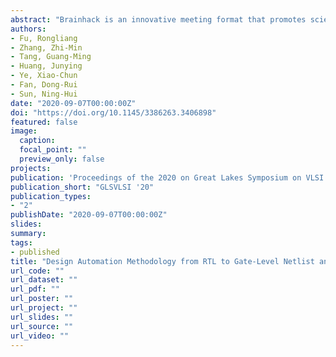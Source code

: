 ```yaml
---
abstract: "Brainhack is an innovative meeting format that promotes scientific collaboration and education in an open, inclusive environment. This NeuroView describes the myriad benefits for participants and the research community and how Brainhacks complement conventional formats to augment scientific progress."
authors:
- Fu, Rongliang
- Zhang, Zhi-Min
- Tang, Guang-Ming 
- Huang, Junying 
- Ye, Xiao-Chun 
- Fan, Dong-Rui 
- Sun, Ning-Hui
date: "2020-09-07T00:00:00Z"
doi: "https://doi.org/10.1145/3386263.3406898"
featured: false
image:
  caption:
  focal_point: ""
  preview_only: false
projects:
publication: 'Proceedings of the 2020 on Great Lakes Symposium on VLSI'
publication_short: "GLSVLSI '20"
publication_types:
- "2"
publishDate: "2020-09-07T00:00:00Z"
slides:
summary:
tags:
- published
title: "Design Automation Methodology from RTL to Gate-Level Netlist and Schematic for RSFQ Logic Circuits"
url_code: ""
url_dataset: ""
url_pdf: ""
url_poster: ""
url_project: ""
url_slides: ""
url_source: ""
url_video: ""
---
```

